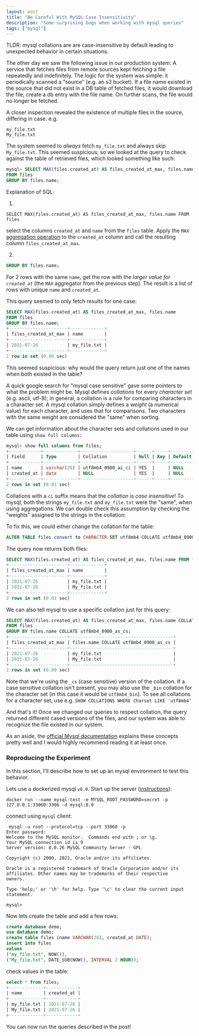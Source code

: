 ```yaml
---
layout: post
title: "Be Careful With MySQL Case Insensitivity"
description: "Some surprising bugs when working with mysql queries"
tags: ["mysql"]
---
```


TLDR: mysql collations are are case-insensitive by default leading to
unexpected behavior in certain situations.

The other day we saw the following issue in our production system: A service
that fetches files from remote sources kept fetching a file repeatedly and
indefinitely. The logic for the system was simple: it periodically scanned a
"source" (e.g. an s3 bucket). If a file name existed in the source that did not
exist in a DB table of fetched files, it would download the file, create a db
entry with the file name. On further scans, the file would no longer be fetched.

A closer inspection revealed the existence of multiple files in the source,
differing in case. e.g.

```
my_file.txt
My_file.txt
```

The system seemed to _always_ fetch `my_file.txt` and always skip `My_file.txt`.
This seemed suspicious, so we looked at the query to check against the table of
retrieved files, which looked something like such:

```sql
mysql> SELECT MAX(files.created_at) AS files_created_at_max, files.name
FROM files
GROUP BY files.name;
```
Explanation of SQL:

1.
```
SELECT MAX(files.created_at) AS files_created_at_max, files.name FROM files
```
select the columns `created_at` and `name` from the `files` table. Apply the `MAX` [aggregation operation] to the `created_at` column and call the resulting column `files_created_at_max`.

2.

```sql
GROUP BY files.name;
```
For 2 rows with the same `name`, get the row with the _larger value for `created_at`_ (the `MAX` aggregator from the previous step). The result is a list of rows with unique `name` and `created_at`.

[aggregation operation]: https://dev.mysql.com/doc/refman/8.0/en/aggregate-functions.html

This query seemed to only fetch results for one case:

```sql
SELECT MAX(files.created_at) AS files_created_at_max, files.name
FROM files
GROUP BY files.name;
+----------------------+-------------+
| files_created_at_max | name        |
+----------------------+-------------+
| 2021-07-26           | my_file.txt |
+----------------------+-------------+
1 row in set (0.00 sec)
```

This seemed suspicious: why would the query return just one of the names when
both existed in the table?

A quick google search for "mysql case sensitive" gave some pointers to what the
problem might be. Mysql defines _collations_ for every _character set_
(e.g. ascii, utf-8); in general, a collation is a rule for comparing characters
in a character set. A mysql collation simply defines a _weight_
(a numerical value) for each character, and uses that for comparisons. Two
characters with the same weight are considered the "same" when sorting.

We can get information about the character sets and collations used in our table using `show full columns`:

```sql
mysql> show full columns from files;
+------------+-------------+--------------------+------+-----+---------+-------+---------------------------------+---------+
| Field      | Type        | Collation          | Null | Key | Default | Extra | Privileges                      | Comment |
+------------+-------------+--------------------+------+-----+---------+-------+---------------------------------+---------+
| name       | varchar(20) | utf8mb4_0900_ai_ci | YES  |     | NULL    |       | select,insert,update,references |         |
| created_at | date        | NULL               | YES  |     | NULL    |       | select,insert,update,references |         |
+------------+-------------+--------------------+------+-----+---------+-------+---------------------------------+---------+
2 rows in set (0.01 sec)
```

Collations with a `ci` suffix means that the _collation is case insensitive_!
To mysql, both the strings `my_file.txt` and `my_file.txt` were the "same",
when using aggregations. We can double check this assumption by checking the
"weights" assigned to the strings in the collation:

To fix this, we could either change the collation for the table:
```sql
ALTER TABLE files convert to CHARACTER SET utf8mb4 COLLATE utf8mb4_0900_as_cs;
```
The query now returns both files:
```sql
SELECT MAX(files.created_at) AS files_created_at_max, files.name FROM files GROUP BY files.name;
+----------------------+-------------+
| files_created_at_max | name        |
+----------------------+-------------+
| 2021-07-26           | my_file.txt |
| 2021-07-26           | My_file.txt |
+----------------------+-------------+
2 rows in set (0.01 sec)
```

We can also tell mysql to use a specific collation just for this
query:
```sql
SELECT MAX(files.created_at) AS files_created_at_max, files.name COLLATE utf8mb4_0900_as_cs
FROM files
GROUP BY files.name COLLATE utf8mb4_0900_as_cs;
+----------------------+---------------------------------------+
| files_created_at_max | files.name COLLATE utf8mb4_0900_as_cs |
+----------------------+---------------------------------------+
| 2021-07-26           | my_file.txt                           |
| 2021-07-26           | My_file.txt                           |
+----------------------+---------------------------------------+
2 rows in set (0.00 sec)

```
Note that we're using the `_cs` (case sensitive) version of the collation. If
a case sensitive collation isn't present, you may also use the `_bin` collation
for the character set (in this case it would be `utf8mb4_bin`). To see all
collations for a character set, use e.g. `SHOW COLLATIONS WHERE Charset LIKE 'utf8mb4'`

And that's it! Once we changed our queries to respect collation, the query
returned different cased versions of the files, and our system was able to
recognize the file existed in our system.

As an aside, the [official Mysql documentation] explains these concepts pretty
well and I would highly recommend reading it at least once.

[official Mysql documentation]: https://dev.mysql.com/doc/refman/8.0/en/charset.html

### Reproducing the Experiment

In this section, I'll describe how to set up an mysql environment to test this
behavior.

Lets use a dockerized mysql `v8.0`. Start up the server ([instructions]):
```
docker run --name mysql-test -e MYSQL_ROOT_PASSWORD=secret -p 127.0.0.1:33060:3306 -d mysql:8.0
```
connect using `mysql` client:
```
 mysql -u root --protocol=tcp --port 33060 -p
Enter password:
Welcome to the MySQL monitor.  Commands end with ; or \g.
Your MySQL connection id is 9
Server version: 8.0.26 MySQL Community Server - GPL

Copyright (c) 2000, 2021, Oracle and/or its affiliates.

Oracle is a registered trademark of Oracle Corporation and/or its
affiliates. Other names may be trademarks of their respective
owners.

Type 'help;' or '\h' for help. Type '\c' to clear the current input statement.

mysql>
```

Now lets create the table and add a few rows:

```sql
create database demo;
use database demo;
create table files (name VARCHAR(20), created_at DATE);
insert into files
values
("my_file.txt", NOW()),
("My_file.txt", DATE_SUB(NOW(), INTERVAL 2 HOUR));
```

check values in the table:

```sql
select * from files;
+-------------+------------+
| name        | created_at |
+-------------+------------+
| my_file.txt | 2021-07-26 |
| My_file.txt | 2021-07-26 |
+-------------+------------+
```

You can now run the queries described in the post!

[instructions]: https://hub.docker.com/_/mysql?tab=description























